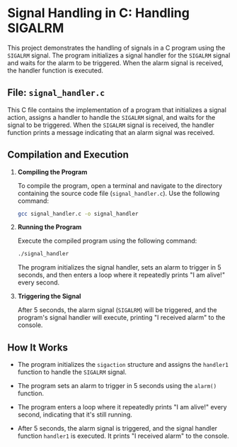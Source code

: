 # Signal Handling in C: Handling SIGALRM

This project demonstrates the handling of signals in a C program using the `SIGALRM` signal. The program initializes a signal handler for the `SIGALRM` signal and waits for the alarm to be triggered. When the alarm signal is received, the handler function is executed.

## File: `signal_handler.c`

This C file contains the implementation of a program that initializes a signal action, assigns a handler to handle the `SIGALRM` signal, and waits for the signal to be triggered. When the `SIGALRM` signal is received, the handler function prints a message indicating that an alarm signal was received.

## Compilation and Execution

1. **Compiling the Program**

    To compile the program, open a terminal and navigate to the directory containing the source code file (`signal_handler.c`). Use the following command:

    ```bash
    gcc signal_handler.c -o signal_handler
    ```

2. **Running the Program**

    Execute the compiled program using the following command:

    ```bash
    ./signal_handler
    ```

    The program initializes the signal handler, sets an alarm to trigger in 5 seconds, and then enters a loop where it repeatedly prints "I am alive!" every second.

3. **Triggering the Signal**

    After 5 seconds, the alarm signal (`SIGALRM`) will be triggered, and the program's signal handler will execute, printing "I received alarm" to the console.

## How It Works

- The program initializes the `sigaction` structure and assigns the `handler1` function to handle the `SIGALRM` signal.

- The program sets an alarm to trigger in 5 seconds using the `alarm()` function.

- The program enters a loop where it repeatedly prints "I am alive!" every second, indicating that it's still running.

- After 5 seconds, the alarm signal is triggered, and the signal handler function `handler1` is executed. It prints "I received alarm" to the console.
